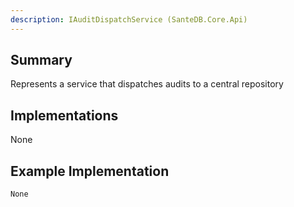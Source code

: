 ```yaml
---
description: IAuditDispatchService (SanteDB.Core.Api)
---
```


## Summary
Represents a service that dispatches audits to a central repository

## Implementations

None

## Example Implementation
```
None
```
